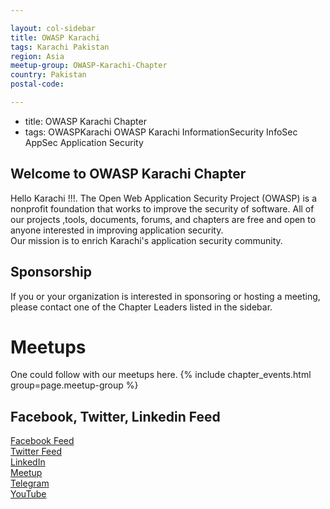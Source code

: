 ```yaml
---

layout: col-sidebar
title: OWASP Karachi
tags: Karachi Pakistan
region: Asia
meetup-group: OWASP-Karachi-Chapter
country: Pakistan
postal-code: 

---
```

- title: OWASP Karachi Chapter
- tags: OWASPKarachi OWASP Karachi InformationSecurity InfoSec AppSec Application Security

## Welcome to OWASP Karachi Chapter 
Hello Karachi !!!.
The Open Web Application Security Project (OWASP) is a nonprofit foundation that works to improve the security of software. All of our projects ,tools, documents, forums, and chapters are free and open to anyone interested in improving application security.  
Our mission is to enrich Karachi's application security community. 

## Sponsorship
If you or your organization is interested in sponsoring or hosting a meeting, please contact one of the Chapter Leaders listed in the sidebar.

# Meetups 
One could follow with our meetups here. 
 {% include chapter_events.html group=page.meetup-group %}

## Facebook, Twitter, Linkedin Feed
<a href="https://www.facebook.com/OWASPKarachi/" target="_blank"> Facebook Feed </a>
<br/>
<a href="https://twitter.com/Owaspkarachi" target="_blank" > Twitter Feed </a>
<br/>
<a href="https://linkedin.com/company/owaspkarachi/" target="_blank" > LinkedIn </a>
<br/>
<a href="https://www.meetup.com/OWASP-Karachi-Chapter/" target="_blank" >Meetup</a>
<br/>
<a href="https://t.me/OWASPKarachi" target="_blank" >Telegram</a>
<br/>
<a href="https://www.youtube.com/channel/UCX7NegARhH603ov7fYao48Q" target="_blank" > YouTube </a>
